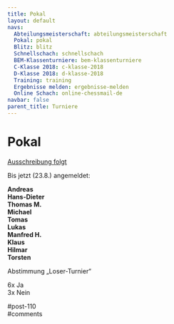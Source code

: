 ```yaml
---
title: Pokal 
layout: default
navs:
  Abteilungsmeisterschaft: abteilungsmeisterschaft
  Pokal: pokal
  Blitz: blitz
  Schnellschach: schnellschach
  BEM-Klassenturniere: bem-klassenturniere
  C-Klasse 2018: c-klasse-2018
  D-Klasse 2018: d-klasse-2018
  Training: training
  Ergebnisse melden: ergebnisse-melden
  Online Schach: online-chessmail-de
navbar: false
parent_title: Turniere
---
```

<div class="post-110 page type-page status-publish hentry" id="post-110">
<h1 class="entry-title">Pokal</h1>
<div class="entry-content">
<p><span style="text-decoration: underline;">Ausschreibung folgt</span></p>
<p>Bis jetzt (23.8.) angemeldet:</p>
<p><strong>Andreas</strong><br/>
<strong>Hans-Dieter</strong><br/>
<strong>Thomas M.</strong><br/>
<strong>Michael</strong><br/>
<strong>Tomas</strong><br/>
<strong>Lukas</strong><br/>
<strong>Manfred H.</strong><br/>
<strong>Klaus</strong><br/>
<strong>Hilmar</strong><br/>
<strong>Torsten</strong></p>
<p>Abstimmung „Loser-Turnier“</p>
<p>6x Ja<br/>
3x Nein</p>
</div><!-- .entry-content -->
</div> #post-110 
<div id="comments">
</div> #comments 
